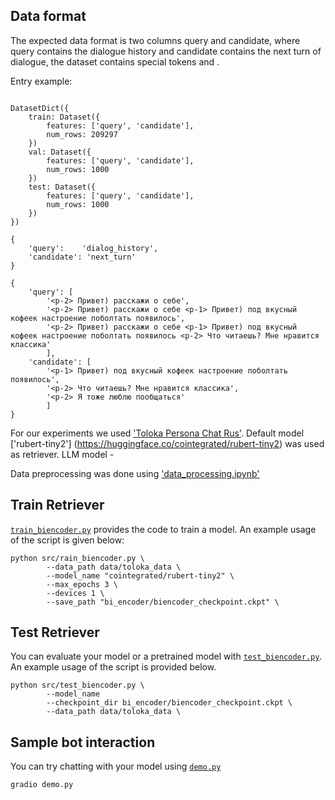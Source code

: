 ## Data format

The expected data format is two columns query and candidate, where query contains the dialogue history and candidate contains the next turn of dialogue, the dataset contains special tokens <p-1> and <p-2>.

Entry example:
```

DatasetDict({
    train: Dataset({
        features: ['query', 'candidate'],
        num_rows: 209297
    })
    val: Dataset({
        features: ['query', 'candidate'],
        num_rows: 1000
    })
    test: Dataset({
        features: ['query', 'candidate'],
        num_rows: 1000
    })
})
```

```
{
    'query':	'dialog_history',
    'candidate': 'next_turn'
}

{   
    'query': [
        '<p-2> Привет) расскажи о себе', 
        '<p-2> Привет) расскажи о себе <p-1> Привет) под вкусный кофеек настроение поболтать появилось', 
        '<p-2> Привет) расскажи о себе <p-1> Привет) под вкусный кофеек настроение поболтать появилось <p-2> Что читаешь? Мне нравится классика'
        ],
    'candidate': [
        '<p-1> Привет) под вкусный кофеек настроение поболтать появилось', 
        '<p-2> Что читаешь? Мне нравится классика',
        '<p-2> Я тоже люблю пообщаться'
        ]
}
```

For our experiments we used ['Toloka Persona Chat Rus'](https://toloka.ai/ru/datasets/?datasets-category=nlp#datasets).
Default model ['rubert-tiny2'] (https://huggingface.co/cointegrated/rubert-tiny2) was used as retriever.
LLM model - 

Data preprocessing was done using ['data_processing.ipynb'](data_processing.ipynb)

## Train Retriever

[`train_biencoder.py`](train_biencoder.py) provides the code to train a model. An example usage of the script is given below:

```shell
python src/rain_biencoder.py \
        --data_path data/toloka_data \
        --model_name "cointegrated/rubert-tiny2" \
        --max_epochs 3 \
        --devices 1 \
        --save_path "bi_encoder/biencoder_checkpoint.ckpt" \
```

## Test Retriever

You can evaluate your model or a pretrained model with [`test_biencoder.py`](test_biencoder.py). An example usage of the script is provided below.

```shell
python src/test_biencoder.py \
        --model_name
        --checkpoint_dir bi_encoder/biencoder_checkpoint.ckpt \
        --data_path data/toloka_data \
```

## Sample bot interaction

You can try chatting with your model using [`demo.py`](demo.py)

```shell
gradio demo.py 
```